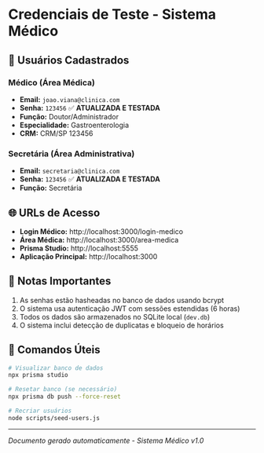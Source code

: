 # Credenciais de Teste - Sistema Médico

## 🔐 Usuários Cadastrados

### Médico (Área Médica)

- **Email:** `joao.viana@clinica.com`
- **Senha:** `123456` ✅ **ATUALIZADA E TESTADA**
- **Função:** Doutor/Administrador
- **Especialidade:** Gastroenterologia
- **CRM:** CRM/SP 123456

### Secretária (Área Administrativa)

- **Email:** `secretaria@clinica.com`
- **Senha:** `123456` ✅ **ATUALIZADA E TESTADA**
- **Função:** Secretária

## 🌐 URLs de Acesso

- **Login Médico:** http://localhost:3000/login-medico
- **Área Médica:** http://localhost:3000/area-medica
- **Prisma Studio:** http://localhost:5555
- **Aplicação Principal:** http://localhost:3000

## 📝 Notas Importantes

1. As senhas estão hasheadas no banco de dados usando bcrypt
2. O sistema usa autenticação JWT com sessões estendidas (6 horas)
3. Todos os dados são armazenados no SQLite local (`dev.db`)
4. O sistema inclui detecção de duplicatas e bloqueio de horários

## 🔧 Comandos Úteis

```bash
# Visualizar banco de dados
npx prisma studio

# Resetar banco (se necessário)
npx prisma db push --force-reset

# Recriar usuários
node scripts/seed-users.js
```

---

_Documento gerado automaticamente - Sistema Médico v1.0_
